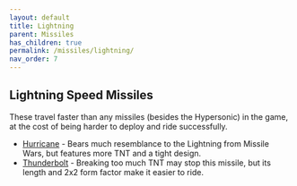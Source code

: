 ```yaml
---
layout: default
title: Lightning
parent: Missiles
has_children: true
permalink: /missiles/lightning/
nav_order: 7
---
```

**Lightning Speed Missiles**
---
These travel faster than any missiles (besides the Hypersonic) in the game, at the cost of being harder to deploy and ride successfully.

- [Hurricane](https://zeroniaserver.github.io/RocketRidersWiki/missiles/lightning/hurricane) - Bears much resemblance to the Lightning from Missile Wars, but features more TNT and a tight design.
- [Thunderbolt](https://zeroniaserver.github.io/RocketRidersWiki/missiles/lightning/thunderbolt) - Breaking too much TNT may stop this missile, but its length and 2x2 form factor make it easier to ride.